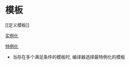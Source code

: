 # 模板

[[定义模板]]

[实例化](c++_Template_Instation.md)

[特例化](c++_Template_Specialization.md)

- 当存在多个满足条件的模板时, 编译器选择最特例化的模板